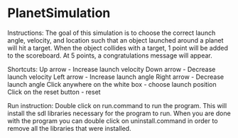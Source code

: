 # PlanetSimulation
Instructions: 
The goal of this simulation is to choose the correct launch angle, velocity, and location such that an object launched around a planet will hit a target. When the object collides with a target, 1 point will be added to the scoreboard. At 5 points, a congratulations message will appear.


Shortcuts:
Up arrow - Increase launch velocity
Down arrow -  Decrease launch velocity
Left arrow - Increase launch angle
Right arrow - Decrease launch angle
Click anywhere on the white box - choose launch position
Click on the reset button -  reset 


Run instruction: 
Double click on run.command to run the program. This will install the sdl libraries necessary for the program to run. 
When you are done with the program you can double click on uninstall.command in order to remove all the libraries that
were installed. 
